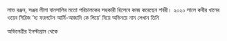 লাভ রঞ্জন, সঞ্জয় লীলা বানসালির মতো পরিচালকের সহকারী হিসেবে কাজ করেছেন শর্বরী। ২০২০ সালে কবীর খানের ওয়েব সিরিজ ‘দ্য ফরগটেন আর্মি-আজাদি কে লিয়ে’ দিয়ে অভিনয়ে নাম লেখান তিনি

অভিনেত্রীর ইনস্টাগ্রাম থেকে
